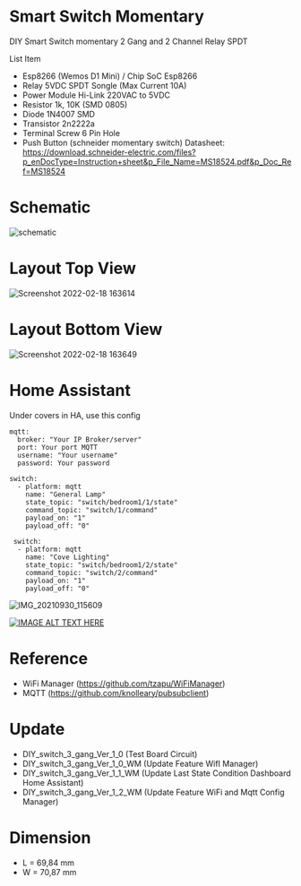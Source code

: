 # Smart Switch Momentary

DIY Smart Switch momentary 2 Gang and 2 Channel Relay SPDT

List Item

- Esp8266 (Wemos D1 Mini) / Chip SoC Esp8266
- Relay 5VDC SPDT Songle (Max Current 10A)
- Power Module Hi-Link 220VAC to 5VDC
- Resistor 1k, 10K (SMD 0805)
- Diode 1N4007 SMD
- Transistor 2n2222a
- Terminal Screw 6 Pin Hole
- Push Button (schneider momentary switch) Datasheet: https://download.schneider-electric.com/files?p_enDocType=Instruction+sheet&p_File_Name=MS18524.pdf&p_Doc_Ref=MS18524

# Schematic
![schematic](https://user-images.githubusercontent.com/50385294/154659528-6e8deea5-2baf-4d5b-a5e0-4af0041f86ca.png)


# Layout Top View 
![Screenshot 2022-02-18 163614](https://user-images.githubusercontent.com/50385294/154657791-f572e95e-0cb7-4fda-842f-4ccfcbfc2a54.png)
# Layout Bottom View
![Screenshot 2022-02-18 163649](https://user-images.githubusercontent.com/50385294/154657780-461a0472-75ee-4fb4-809c-ebf900b1a6ee.png)





# Home Assistant

Under covers in HA, use this config

```
mqtt:
  broker: "Your IP Broker/server"
  port: Your port MQTT
  username: "Your username"
  password: Your password

switch:
  - platform: mqtt
    name: "General Lamp"
    state_topic: "switch/bedroom1/1/state"
    command_topic: "switch/1/command"
    payload_on: "1"
    payload_off: "0"

 switch:
  - platform: mqtt
    name: "Cove Lighting"
    state_topic: "switch/bedroom1/2/state"
    command_topic: "switch/2/command"
    payload_on: "1"
    payload_off: "0"
```

![IMG_20210930_115609](https://user-images.githubusercontent.com/50385294/136680298-2959f330-0586-41ed-94dd-7bfbbf4e573d.jpg)

[![IMAGE ALT TEXT HERE](https://img.youtube.com/vi/DARuhkKLw8E/0.jpg)](https://www.youtube.com/watch?v=DARuhkKLw8E")

# Reference

- WiFi Manager (https://github.com/tzapu/WiFiManager)
- MQTT (https://github.com/knolleary/pubsubclient)

# Update

- DIY_switch_3_gang_Ver_1_0 (Test Board Circuit)
- DIY_switch_3_gang_Ver_1_0_WM (Update Feature WifI Manager)
- DIY_switch_3_gang_Ver_1_1_WM (Update Last State Condition Dashboard Home Assistant)
- DIY_switch_3_gang_Ver_1_2_WM (Update Feature WiFi and Mqtt Config Manager)

# Dimension

- L = 69,84 mm
- W = 70,87 mm
